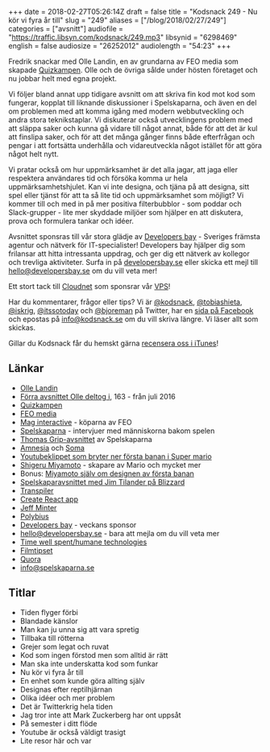 +++
date = 2018-02-27T05:26:14Z
draft = false
title = "Kodsnack 249 - Nu kör vi fyra år till"
slug = "249"
aliases = ["/blog/2018/02/27/249"]
categories = ["avsnitt"]
audiofile = "https://traffic.libsyn.com/kodsnack/249.mp3"
libsynid = "6298469"
english = false
audiosize = "26252012"
audiolength = "54:23"
+++

Fredrik snackar med Olle Landin, en av grundarna av FEO media som skapade [Quizkampen](https://sv.wikipedia.org/wiki/Quizkampen). Olle och de övriga sålde under hösten företaget och nu jobbar helt med egna projekt.

Vi följer bland annat upp tidigare avsnitt om att skriva fin kod mot kod som fungerar, kopplat till liknande diskussioner i Spelskaparna, och även en del om problemen med att komma igång med modern webbutveckling och andra stora teknikstaplar. Vi diskuterar också utvecklingens problem med att släppa saker och kunna gå vidare till något annat, både för att det är kul att finslipa saker, och för att det många gånger finns både efterfrågan och pengar i att fortsätta underhålla och vidareutveckla något istället för att göra något helt nytt.

Vi pratar också om hur uppmärksamhet är det alla jagar, att jaga eller respektera användares tid och försöka komma ur hela uppmärksamhetshjulet. Kan vi inte designa, och tjäna på att designa, sitt spel eller tjänst för att ta så lite tid och uppmärksamhet som möjligt? Vi kommer till och med in på mer positiva filterbubblor - som poddar och Slack-grupper - lite mer skyddade miljöer som hjälper en att diskutera, prova och formulera tankar och idéer.

Avsnittet sponsras till vår stora glädje av [Developers bay](http://developersbay.se/) - Sveriges främsta agentur och nätverk för IT-specialister! Developers bay hjälper dig som frilansar att hitta intressanta uppdrag, och ger dig ett nätverk av kollegor och trevliga aktiviteter. Surfa in på [developersbay.se](http://developersbay.se/) eller skicka ett mejl till [hello@developersbay.se](mailto:hello@developersbay.se) om du vill veta mer!

Ett stort tack till [Cloudnet](http://www.cloudnet.se) som sponsrar vår [VPS](http://en.wikipedia.org/wiki/Virtual_private_server)!

Har du kommentarer, frågor eller tips? Vi är [@kodsnack](https://www.twitter.com/kodsnack), [@tobiashieta](https://www.twitter.com/tobiashieta), [@iskrig](https://www.twitter.com/iskrig), [@itssotoday](https://twitter.com/itssotoday) och [@bjoreman](https://www.twitter.com/bjoreman) på Twitter, har en [sida på Facebook](https://www.facebook.com/kodsnack) och epostas på [info@kodsnack.se](mailto:info@kodsnack.se) om du vill skriva längre. Vi läser allt som skickas.

Gillar du Kodsnack får du hemskt gärna [recensera oss i iTunes](http://itunes.apple.com/se/podcast/kodsnack/id561631498?l=en)!

## Länkar ##
* [Olle Landin](mailto:info@spelskaparna.se)
* [Förra avsnittet Olle deltog i](https://kodsnack.se/163/), 163 - från juli 2016
* [Quizkampen](https://sv.wikipedia.org/wiki/Quizkampen)
* [FEO media](http://www.feomedia.com/)
* [Mag interactive](https://www.maginteractive.com/) - köparna av FEO
* [Spelskaparna](http://spelskaparna.com/) - intervjuer med människorna bakom spelen
* [Thomas Grip-avsnittet](http://spelskaparna.com/episode/35/) av Spelskaparna
* [Amnesia](https://www.youtube.com/watch?v=M627-obxNzg) och [Soma](https://www.youtube.com/watch?v=Rf4pAsNy_vA)
* [Youtubeklippet som bryter ner första banan i Super mario](https://www.youtube.com/watch?v=ZH2wGpEZVgE)
* [Shigeru Miyamoto](https://en.wikipedia.org/wiki/Shigeru_Miyamoto) - skapare av Mario och mycket mer
* Bonus: [Miyamoto själv om designen av första banan](https://www.youtube.com/watch?v=zRGRJRUWafY)
* [Spelskaparavsnittet med Jim Tilander på Blizzard](http://spelskaparna.com/episode/30/)
* [Transpiler](https://en.wikipedia.org/wiki/Source-to-source_compiler)
* [Create React app](https://github.com/facebook/create-react-app)
* [Jeff Minter](https://en.wikipedia.org/wiki/Jeff_Minter)
* [Polybius](https://en.wikipedia.org/wiki/Polybius_%282017_video_game%29)
* [Developers bay](http://developersbay.se/) - veckans sponsor
* [hello@developersbay.se](mailto:hello@developersbay.se) - bara att mejla om du vill veta mer
* [Time well spent/humane technologies](https://humanetech.com/)
* [Filmtipset](http://www.filmtipset.se/)
* [Quora](https://www.quora.com/)
* [info@spelskaparna.se](mailto:info@spelskaparna.se)

## Titlar ##
* Tiden flyger förbi
* Blandade känslor
* Man kan ju unna sig att vara spretig
* Tillbaka till rötterna
* Grejer som legat och ruvat
* Kod som ingen förstod men som alltid är rätt
* Man ska inte underskatta kod som funkar
* Nu kör vi fyra år till
* En enhet som kunde göra allting själv
* Designas efter reptilhjärnan
* Olika idéer och mer problem
* Det är Twitterkrig hela tiden
* Jag tror inte att Mark Zuckerberg har ont uppsåt
* På semester i ditt flöde
* Youtube är också väldigt trasigt
* Lite resor här och var